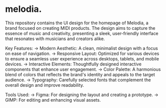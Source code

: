 # melodia.

This repository contains the UI design for the homepage of Melodia, a brand focused on creating MIDI products. The design aims to capture the essence of music and creativity, presenting a sleek, user-friendly interface that resonates with musicians and creators alike.

Key Features:
-> Modern Aesthetic: A clean, minimalist design with a focus on ease of navigation.
-> Responsive Layout: Optimized for various devices to ensure a seamless user experience across desktops, tablets, and mobile devices.
-> Interactive Elements: Thoughtfully designed interactive components that enhance user engagement.
-> Color Palette: A harmonious blend of colors that reflects the brand's identity and appeals to the target audience.
-> Typography: Carefully selected fonts that complement the overall design and improve readability.

Tools Used:
-> Figma: For designing the layout and creating a prototype.
-> GIMP: For editing and enhancing visual assets.
